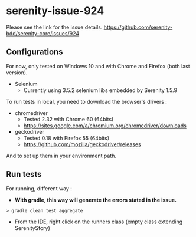 # serenity-issue-924
Please see the link for the issue details.
https://github.com/serenity-bdd/serenity-core/issues/924 


## Configurations
For now, only tested on Windows 10 and with Chrome and Firefox (both last version).

* Selenium
    * Currently using 3.5.2 selenium libs embedded by Serenity 1.5.9

To run  tests in local, you need to download the browser's drivers :
* chromedriver
    * Tested 2.32 with Chrome 60 (64bits)
    * https://sites.google.com/a/chromium.org/chromedriver/downloads
* geckodriver
    * Tested 0.18 with Firefox 55 (64bits)
    * https://github.com/mozilla/geckodriver/releases
    
And to set up them in your environment path.


## Run tests
For running, different way :

* **With gradle, this way will generate the errors stated in the issue.**
```
> gradle clean test aggregate
```


* From the IDE, right click on the runners class (empty class extending SerenityStory)
   

